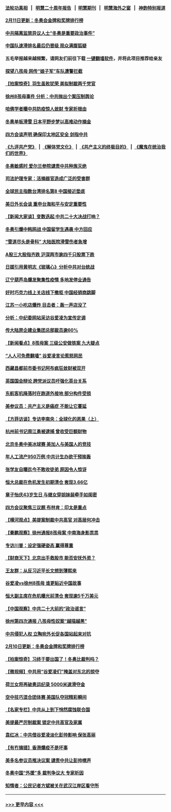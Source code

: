 #### [法轮功真相](https://github.com/gfw-breaker/truth/blob/master/README.md?t=0) &nbsp;&nbsp;|&nbsp;&nbsp; [明慧二十周年报告](https://github.com/gfw-breaker/mh-reports/blob/master/README.md?t=0) &nbsp;&nbsp;|&nbsp;&nbsp;[明慧期刊](https://github.com/gfw-breaker/mh-qikan) &nbsp;&nbsp;|&nbsp;&nbsp; [明慧海外之窗](https://github.com/gfw-breaker/mh-news/blob/master/README.md?t=0) &nbsp;&nbsp;|&nbsp;&nbsp; [神韵特别报道](https://github.com/gfw-breaker/mh-news/blob/master/shenyun.md?t=0)
#### [2月11日更新：冬奥会金牌和奖牌排行榜](../pages/nsc413/n13570508.md?t=02120550) 
#### [中共隔离监禁异议人士“冬奥是重要政治事件”](../pages/nsc413/n13571165.md?t=02120550) 
#### [中国队速滑排名最后仍晋级 观众满腹狐疑](../pages/nsc413/n13571151.md?t=02120550) 
#### 五毛举报越来越频繁，请网友们前往下载 [一键翻墙软件](https://github.com/gfw-breaker/ssr-accounts)，并将此项目推荐给亲友
#### [探望八孩母 网传“娘子军”车队遭警拦截](../pages/nsc413/n13570430.md?t=02120550) 
#### [【拍案惊奇】羽生虽败犹荣 美拟制裁两千党官](../pages/nsc413/n13570577.md?t=02120550) 
#### [徐州8孩母事件 分析：中共抛出个案压制舆论](../pages/nsc413/n13570783.md?t=02120550) 
#### [哈佛学者曝中共防疫惊人敛财 专家析根由](../pages/nsc413/n13570780.md?t=02120550) 
#### [冬奥单板滑雪 日本平野步梦以高难动作摘金](../pages/nsc413/n13570669.md?t=02120550) 
#### [四方会谈声明 确保印太地区安全 剑指中共](../pages/nsc413/n13570713.md?t=02120550) 
#### [《九评共产党》](https://github.com/begood0513/9ping.md/blob/master/README.md) &nbsp;|&nbsp; [《解体党文化》](../../../../jtdwh.md/blob/master/README.md)  &nbsp;|&nbsp; [《共产主义的终极目的》](../../../../gczydzjmd.md/blob/master/README.md) &nbsp;|&nbsp; [《魔鬼在统治我们的世界》](../../../../mgztzwmdsj.md/blob/master/README.md) 
#### [冬奥敏感时 爱尔兰参院谴责中共种族灭绝](../pages/nsc413/n13570496.md?t=02120550) 
#### [司法护理专家：活摘器官造成广泛的受害群](../pages/nsc413/n13570425.md?t=02120550) 
#### [全球民主指数台湾排名第8 中国接近垫底](../pages/nsc413/n13570377.md?t=02120550) 
#### [美日外长会谈 重申台海和平与安定重要性](../pages/nsc413/n13570285.md?t=02120550) 
#### [【新闻大家谈】变数迭起 中共二十大决战打响？](../pages/nsc413/n13570753.md?t=02120550) 
#### [冬奥引爆中韩网战 中国留学生遇袭 中方回应](../pages/nsc413/n13570109.md?t=02120550) 
#### [“雪道尽头是骨科” 大陆医院滑雪伤者急增](../pages/nsc413/n13570166.md?t=02120550) 
#### [A股三大股指齐跌 沪深两市逾四千只股票下跌](../pages/nsc413/n13570035.md?t=02120550) 
#### [日媒引用黄明志《玻璃心》分析中共对台统战](../pages/nsc413/n13570146.md?t=02120550) 
#### [辽宁葫芦岛爆发聚集性疫情 多地发停业通告](../pages/nsc413/n13569485.md?t=02120550) 
#### [好时巧克力线上关店线下撤柜 中国经销商跳脚](../pages/nsc413/n13570113.md?t=02120550) 
#### [江苏一小吃店爆炸 目击者：轰一声店没了](../pages/nsc413/n13570070.md?t=02120550) 
#### [分析：中纪委网站采访谷爱凌为宣传定调](../pages/nsc413/n13569814.md?t=02120550) 
#### [传大陆房企建业集团总部裁员逾60%](../pages/nsc413/n13569488.md?t=02120550) 
#### [【新闻看点】8孩母案 三级公安做铁案 九大疑点](../pages/nsc413/n13568745.md?t=02120550) 
#### [“人人可免费翻墙” 谷爱凌言论惹怒网民](../pages/nsc413/n13569266.md?t=02120550) 
#### [西藏昌都前市委书记阿布疯狂敛财被双开](../pages/nsc413/n13569615.md?t=02120550) 
#### [英国国会辩论 跨党派议员吁强化英台关系](../pages/nsc413/n13569641.md?t=02120550) 
#### [东航客机降落时在跑道外接地 部分构件受损](../pages/nsc413/n13569811.md?t=02120550) 
#### [美参议员：共产主义是癌症 不能让它蔓延](../pages/nsc413/n13569660.md?t=02120550) 
#### [【方菲访谈】专访李南央：全球化的恶果（上）](../pages/nsc413/n13569358.md?t=02120550) 
#### [杭州前书记周江勇被逮捕 曾收受巨额财物](../pages/nsc413/n13569547.md?t=02120550) 
#### [北京冬奥中美冰球赛 美加人与美国人的竞技](../pages/nsc413/n13569292.md?t=02120550) 
#### [年人工流产950万例 中共计生办欲干预挨轰](../pages/nsc413/n13569157.md?t=02120550) 
#### [张学友自曝迄今不敢收徒弟 原因令人惊讶](../pages/nsc413/n13569342.md?t=02120550) 
#### [恒大总裁在危机发生初期清仓 套现3.66亿](../pages/nsc413/n13569377.md?t=02120550) 
#### [章子怡庆43岁生日 与继女穿姐妹装牵手如闺密](../pages/nsc413/n13568998.md?t=02120550) 
#### [四方会议聚焦三议题 布林肯：印太是重点](../pages/nsc413/n13569028.md?t=02120550) 
#### [【横河观点】美提案制裁中共高官 对高层何冲击](../pages/nsc413/n13569281.md?t=02120550) 
#### [【秦鹏观察】徐州通报8孩母案 中南海身影祟祟](../pages/nsc413/n13569181.md?t=02120550) 
#### [专访川普：设定强硬姿态 赢得尊重](../pages/nsc413/n13566271.md?t=02120550) 
#### [【财商天下】北京出手救股市 能否安抚外资？](../pages/nsc413/n13568621.md?t=02120550) 
#### [王友群：从反习近平长文想到薄熙来](../pages/nsc413/n13569209.md?t=02120550) 
#### [谷爱凌vs徐州8孩母 谁更贴近中国故事](../pages/nsc413/n13569046.md?t=02120550) 
#### [恒大副主席在危机曝光前清仓 套现逾5千万美元](../pages/nsc413/n13568985.md?t=02120550) 
#### [【中国观察】中共二十大前的“政治谣言”](../pages/nsc413/n13568257.md?t=02120550) 
#### [徐州第四次通报 八孩母性奴案“越描越黑”](../pages/nsc413/n13568827.md?t=02120550) 
#### [中共侵犯人权 立陶宛外长促各国站起来对抗](../pages/nsc413/n13568953.md?t=02120550) 
#### [2月10日更新：冬奥会金牌和奖牌排行榜](../pages/nsc413/n13568541.md?t=02120550) 
#### [【拍案惊奇】习终于要出国了！冬奥比裁判吗？](../pages/nsc413/n13568586.md?t=02120550) 
#### [【微视频】中共用“谷爱凌们”掩盖对东北的掠夺](../pages/nsc413/n13568543.md?t=02120550) 
#### [荷兰女将再破奥运纪录 5000米速滑夺金](../pages/nsc413/n13568704.md?t=02120550) 
#### [空中技巧混合团体赛 美国队夺冠精彩瞬间](../pages/nsc413/n13568278.md?t=02120550) 
#### [【名家专栏】中共从上到下悄然腐蚀联合国](../pages/nsc413/n13568360.md?t=02120550) 
#### [美提最严厉制裁案 锁定中共高官及家属](../pages/nsc413/n13567974.md?t=02120550) 
#### [袁红冰：中共借谷爱凌淡化彭帅影响 保张高丽](../pages/nsc413/n13568162.md?t=02120550) 
#### [【有冇搞错】香港爆疫不是坏事](../pages/nsc413/n13566642.md?t=02120550) 
#### [美多名参议员推决议案 谴责中共让彭帅噤声](../pages/nsc413/n13568122.md?t=02120550) 
#### [冬奥中国“外援”多 裁判争议大 专家析因](../pages/nsc413/n13566612.md?t=02120550) 
#### [知情者：公民记者方斌被关在武汉江岸区看守所](../pages/nsc413/n13567808.md?t=02120550) 

----
#### [ >>> 更早内容 <<< ](../indexes/nsc413-earlier.md)
